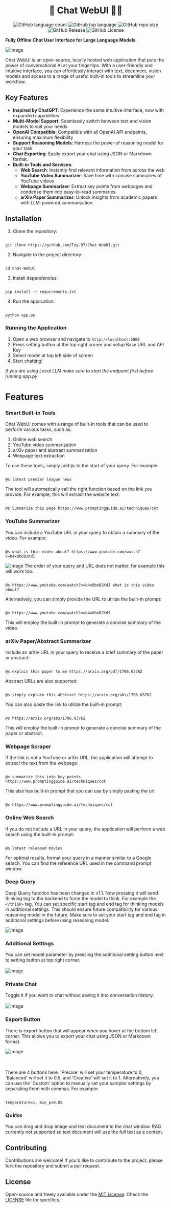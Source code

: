 <h1 align="center">
  <strong>💫 Chat WebUI  🤖💫</strong>
</h1>

<p align="center">
  <img alt="GitHub language count" src="https://img.shields.io/github/languages/count/Toy-97/Chat-WebUI">
  <img alt="GitHub top language" src="https://img.shields.io/github/languages/top/Toy-97/Chat-WebUI">
  <img alt="GitHub repo size" src="https://img.shields.io/github/repo-size/Toy-97/Chat-WebUI">
  <img alt="GitHub Release" src="https://img.shields.io/github/v/release/Toy-97/Chat-WebUI">
  <img alt="GitHub License" src="https://img.shields.io/github/license/Toy-97/Chat-WebUI">
</p>




**Fully Offline Chat User Interface for Large Language Models**

![image](https://github.com/user-attachments/assets/39b795a5-f7e4-4b55-bf6b-6d380587e452)


Chat WebUI is an open-source, locally hosted web application that puts the power of conversational AI at your fingertips. With a user-friendly and intuitive interface, you can effortlessly interact with text, document, vision models and access to a range of useful built-in tools to streamline your workflow.



## Key Features

* **Inspired by ChatGPT**: Experience the same intuitive interface, now with expanded capabilities
* **Multi-Model Support**: Seamlessly switch between text and vision models to suit your needs
* **OpenAI Compatible**: Compatible with all OpenAI API endpoints, ensuring maximum flexibility
* **Support Reasoning Models**: Harness the power of reasoning model for your task
* **Chat Exporting**: Easily export your chat using JSON or Markdown format.
* **Built-in Tools and Services**:
  * **Web Search**: Instantly find relevant information from across the web
  * **YouTube Video Summarizer**: Save time with concise summaries of YouTube videos
  * **Webpage Summarizer**: Extract key points from webpages and condense them into easy-to-read summaries
  * **arXiv Paper Summarizer**: Unlock insights from academic papers with LLM-powered summarization



## Installation

1. Clone the repository:
```

git clone https://github.com/Toy-97/Chat-WebUI.git

```
2. Navigate to the project directory:
 ```

cd Chat-WebUI

```
3. Install dependencies:
```

pip install -r requirements.txt

```
4. Run the application:
```

python app.py

```

### Running the Application

1. Open a web browser and navigate to `http://localhost:5000`
2. Press setting button at the top right corner and setup Base URL and API Key
3. Select model at top left side of screen
4. Start chatting!

*If you are using Local LLM make sure to start the endpoint first before running app.py*


# Features

### Smart Built-in Tools
Chat WebUI comes with a range of built-in tools that can be used to perform various tasks, such as:

1. Online web search
2. YouTube video summarization
3. arXiv paper and abstract summarization
4. Webpage text extraction


To use these tools, simply add `@s` to the start of your query. For example:
```

@s latest premier league news

```
The tool will automatically call the right function based on the link you provide. For example, this will extract the website text:
```

@s Summarize this page https://www.promptingguide.ai/techniques/cot

```

### YouTube Summarizer
You can include a YouTube URL in your query to obtain a summary of the video. For example:


```

@s what is this video about? https://www.youtube.com/watch?v=b4x8boB2KdI

```
![image](https://github.com/user-attachments/assets/704e2f19-ee01-4b43-a314-eae8c3df04cb)
The order of your query and URL does not matter, for example this will work too:


```

@s https://www.youtube.com/watch?v=b4x8boB2KdI what is this video about?

```
Alternatively, you can simply provide the URL to utilize the built-in prompt:
```

@s https://www.youtube.com/watch?v=b4x8boB2KdI

```
This will employ the built-in prompt to generate a concise summary of the video.

### arXiv Paper/Abstract Summarizer
Include an arXiv URL in your query to receive a brief summary of the paper or abstract:
```

@s explain this paper to me https://arxiv.org/pdf/1706.03762

```
Abstract URLs are also supported:
```

@s simply explain this abstract https://arxiv.org/abs/1706.03762

```

You can also paste the link to utilize the built-in prompt:

```

@s https://arxiv.org/abs/1706.03762

```
This will employ the built-in prompt to generate a concise summary of the paper or abstract.

### Webpage Scraper
If the link is not a YouTube or arXiv URL, the application will attempt to extract the text from the webpage:
```

@s summarize this into key points https://www.promptingguide.ai/techniques/cot

```
This also has built-in prompt that you can use by simply pasting the url:
```

@s https://www.promptingguide.ai/techniques/cot

```

### Online Web Search
If you do not include a URL in your query, the application will perform a web search using the built-in prompt:
```

@s latest released movies

```
For optimal results, format your query in a manner similar to a Google search. You can find the reference URL used in the command prompt window.

### Deep Query
Deep Query function has been changed in v1.1. Now pressing it will send thinking tag to the backend to force the model to think. For example the `</think>` tag.
You can set specific start tag and end tag for thinking models in additional settings.
This should ensure future compatibility for various reasoning model in the future.
Make sure to set your start tag and end tag in additional settings before using reasoning model.

![image](https://github.com/user-attachments/assets/0de5380f-8b52-441f-8783-5a0bea89bf14)

### Additional Settings
You can set model parameter by pressing the additional setting button next to setting button at top right corner.\
\
![image](https://github.com/user-attachments/assets/8fb7e72d-770c-47a3-b790-606707432d67)


### Private Chat
Toggle it if you want to chat without saving it into conversation history. \
\
![image](https://github.com/user-attachments/assets/6505d914-bf4e-4405-9a98-ee85ca8aa24d)

### Export Button
There is export button that will appear when you hover at the bottom left corner. This allows you to export your chat using JSON or Markdown format.

![image](https://github.com/user-attachments/assets/be796691-09d7-434b-84c0-f80389d68da3)




\
\
There are 4 buttons here. 'Precise' will set your temperature to 0, 'Balanced' will set it to 0.5, and 'Creative' will set it to 1. Alternatively, you can use the 'Custom' option to manually set your sampler settings by separating them with commas. For example:
```

temperature=1, min_p=0.05

```

### Quirks
You can drag and drop image and text document to the chat window. RAG currently not supported so text document will use the full text as a context.


## Contributing

Contributions are welcome! If you'd like to contribute to the project, please fork the repository and submit a pull request.

## License

Open-source and freely available under the [MIT License](https://opensource.org/licenses/MIT). Check the [LICENSE](LICENSE) file for specifics.
